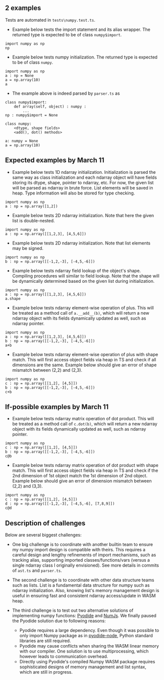 ## 2 examples

Tests are automated in `tests\numpy.test.ts`.

- Example below tests the import statement and its alias wrapper. The returned type is expected to be of class `numpy$import`.  

```
import numpy as np
np
```

- Example below tests numpy initialization. The returned type is expected to be of class `numpy`. 

```
import numpy as np
a : np = None
a = np.array(10)
a
``` 

- The example above is indeed parsed by `parser.ts` as 

```
class numpy$import: 
	def array(self, object) : numpy : 
		...
np : numpy$import = None

class numpy: 
	<dtype, shape fields> 
	<add(), dot() methods> 

a: numpy = None
a = np.array(10)
``` 

## Expected examples by March 11

- Example below tests 1D ndarray initialization. Initialization is parsed the same way as class initialization and each ndarray object will have fields storing its dtype, shape, pointer to ndarray, etc. For now, the given list will be parsed as ndarray in brute force. List elements will be saved in heap. Type information will also be stored for type checking.

```
import numpy as np
a : np = np.array([1,2])
``` 

- Example below tests 2D ndarray initialization. Note that here the given list is double-nested.

```
import numpy as np
a : np = np.array([[1,2,3], [4,5,6]])
``` 

- Example below tests 2D ndarray initialization. Note that list elements may be signed.

```
import numpy as np
b : np = np.array([[-1,2,-3], [-4,5,-6]])
``` 

- Example below tests ndarray field lookup of the object's shape. Compiling procedures will similar to field lookup. Note that the shape will be dynamically determined based on the given list during initialization.

```
import numpy as np
a : np = np.array([[1,2,3], [4,5,6]]) 
a.shape 
``` 

- Example below tests ndarray element-wise operation of plus. This will be treated as a method call of `a.__add__(b)`, which will return a new ndarray object with its fields dynamically updated as well, such as ndarray pointer. 

```
import numpy as np
a : np = np.array([[1,2,3], [4,5,6]]) 
b : np = np.array([[-1,2,-3], [-4,5,-6]]) 
a+b
``` 

- Example below tests ndarray element-wise operation of plus with shape match. This will first access object fields via heap in TS and check if all dimensions are the same. Example below should give an error of shape mismatch between (2,2) and (2,3).

```
import numpy as np
c : np = np.array([[1,2], [4,5]]) 
b : np = np.array([[-1,2,-3], [-4,5,-6]])
c+b
``` 

## If-possible examples by March 11

- Example below tests ndarray matrix operation of dot product. This will be treated as a method call of `c.dot(b)`, which will return a new ndarray object with its fields dynamically updated as well, such as ndarray pointer. 

```
import numpy as np
c : np = np.array([[1,2], [4,5]]) 
b : np = np.array([[-1,2,-3], [-4,5,-6]]) 
c@b
``` 

- Example below tests ndarray matrix operation of dot product with shape match. This will first access object fields via heap in TS and check if the 2nd dimension of 1st object match the 1st dimension of 2nd object. Example below should give an error of dimension mismatch between (2,2) and (3,3).

```
import numpy as np
c : np = np.array([[1,2], [4,5]]) 
d : np = np.array([[-1,2,-3], [-4,5,-6], [7,8,9]])
c@d
``` 

## Description of challenges

Below are several biggest challenges:

- One big challenge is to coordinate with another builtin team to ensure my numpy import design is compatible with theirs. This requires a careful design and lengthy refinements of import mechanisms, such as tracking alias, supporting imported classes/functions/vars (versus a single ndarray class I originally envisioned). See more details in commits of `ast.ts` and `parser.ts`.

- The second challenge is to coordinate with other data structure teams such as lists. List is a fundamental data structure for numpy such as ndarray initialization. Also, knowing list's memory management design is useful in ensuring fast and consistent ndarray access/update in WASM heap.

- The third challenge is to test out two alternative solutions of implementing numpy functions: [Pyodide](https://github.com/iodide-project/pyodide) and [NumJs](https://github.com/nicolaspanel/numjs). We finally paused the Pyodide solution due to following reasons:

	- Pyodide requires a large dependency. Even though it was possible to only import Numpy package as in [pyodide-node](https://github.com/gabrielfreire/pyodide-node), Python standard libraries are still required.
	- Pyodide may cause conflicts when sharing the WASM linear memory with our compiler. One solution is to use multiprocessing, which however leads to communication overhead.
	- Directly using Pyodide's compiled Numpy WASM package requires sophisticated designs of memory management and list syntax, which are still in progress.    